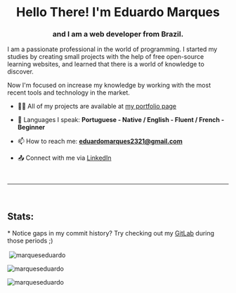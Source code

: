 <h1 align="center">Hello There! I'm Eduardo Marques</h1>
<h3 align="center">and I am a web developer from Brazil.</h3>

I am a passionate professional in the world of programming. I started my studies by creating small projects with the help of free open-source learning websites, and learned that there is a world of knowledge to discover.

Now I'm focused on increase my knowledge by working with the most recent tools and technology in the market.

- 👨‍💻 All of my projects are available at [my portfolio page](https://cogitocode.com.br/projetos/)

- 💬 Languages I speak: **Portuguese - Native  /  English - Fluent  /  French - Beginner**

- 📫 How to reach me: **eduardomarques2321@gmail.com** 

- 📤 Connect with me via <a href="https://linkedin.com/in/eduardopereiramarques" target="blank">LinkedIn</a>

<br>
<hr/>
<br>
<h2 align="left">Stats:</h3>
<p align="left">
<p>* Notice gaps in my commit history? Try checking out my <a href="https://gitlab.com/MarquesEduardo" target="blank">GitLab</a> during those periods ;)</p>

<p>&nbsp;<img align="center" src="https://github-readme-stats.vercel.app/api?username=marqueseduardo&show_icons=true&theme=dark&locale=en" alt="marqueseduardo" /></p>

<p><img align="center" src="https://github-readme-streak-stats.herokuapp.com/?user=marqueseduardo&theme=dark" alt="marqueseduardo" /></p>

<p><img align="center" src="https://github-readme-stats.vercel.app/api/top-langs?username=marqueseduardo&show_icons=true&theme=dark&locale=en&layout=compact" alt="marqueseduardo" /></p>
